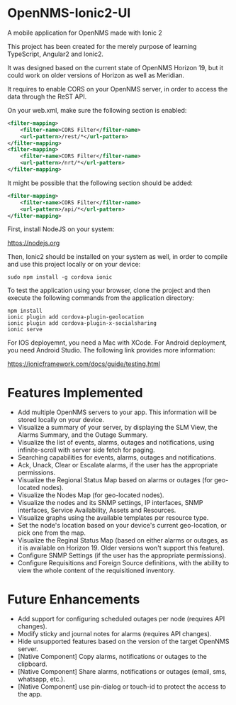 # OpenNMS-Ionic2-UI

A mobile application for OpenNMS made with Ionic 2

This project has been created for the merely purpose of learning TypeScript, Angular2 and Ionic2.

It was designed based on the current state of OpenNMS Horizon 19, but it could work on older versions of Horizon as well as Meridian.

It requires to enable CORS on your OpenNMS server, in order to access the data through the ReST API.

On your web.xml, make sure the following section is enabled:

```XML
<filter-mapping>
    <filter-name>CORS Filter</filter-name>
    <url-pattern>/rest/*</url-pattern>
</filter-mapping>
<filter-mapping>
    <filter-name>CORS Filter</filter-name>
    <url-pattern>/nrt/*</url-pattern>
</filter-mapping>
```

It might be possible that the following section should be added:

```XML
<filter-mapping>
    <filter-name>CORS Filter</filter-name>
    <url-pattern>/api/*</url-pattern>
</filter-mapping>
```

First, install NodeJS on your system:

https://nodejs.org

Then, Ionic2 should be installed on your system as well, in order to compile and use this project locally or on your device:

```
sudo npm install -g cordova ionic
```

To test the application using your browser, clone the project and then execute the following commands from the application directory:

```
npm install
ionic plugin add cordova-plugin-geolocation
ionic plugin add cordova-plugin-x-socialsharing
ionic serve
```

For IOS deployemnt, you need a Mac with XCode.
For Android deployment, you need Android Studio.
The following link provides more information:

https://ionicframework.com/docs/guide/testing.html

# Features Implemented

* Add multiple OpenNMS servers to your app. This information will be stored locally on your device.
* Visualize a summary of your server, by displaying the SLM View, the Alarms Summary, and the Outage Summary.
* Visualize the list of events, alarms, outages and notifications, using infinite-scroll with server side fetch for paging.
* Searching capabilities for events, alarms, outages and notifications.
* Ack, Unack, Clear or Escalate alarms, if the user has the appropriate permissions.
* Visualize the Regional Status Map based on alarms or outages (for geo-located nodes).
* Visualize the Nodes Map (for geo-located nodes).
* Visualize the nodes and its SNMP settings, IP interfaces, SNMP interfaces, Service Availability, Assets and Resources.
* Visualize graphs using the available templates per resource type.
* Set the node's location based on your device's current geo-location, or pick one from the map.
* Visualize the Reginal Status Map (based on either alarms or outages, as it is available on Horizon 19. Older versions won't support this feature).
* Configure SNMP Settings (if the user has the appropriate permissions).
* Configure Requisitions and Foreign Source definitions, with the ability to view the whole content of the requisitioned inventory.

# Future Enhancements

* Add support for configuring scheduled outages per node (requires API changes).
* Modify sticky and journal notes for alarms (requires API changes).
* Hide unsupported features based on the version of the target OpenNMS server.
* [Native Component] Copy alarms, notifications or outages to the clipboard.
* [Native Component] Share alarms, notifications or outages (email, sms, whatsapp, etc.).
* [Native Component] use pin-dialog or touch-id to protect the access to the app.
